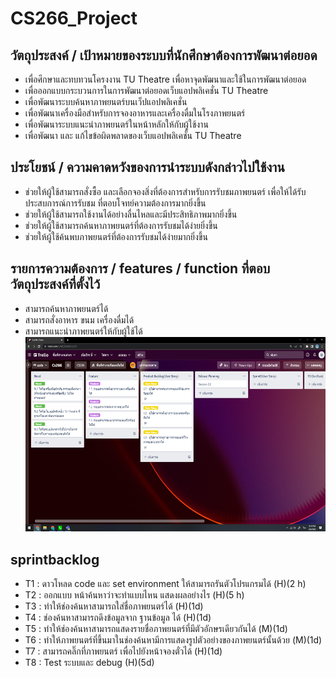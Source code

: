 # CS266_Project
## วัตถุประสงค์ / เป้าหมายของระบบที่นักศึกษาต้องการพัฒนาต่อยอด
-	เพื่อศึกษาและทบทวนโครงงาน TU Theatre เพื่อหาจุดพัฒนาและใช้ในการพัฒนาต่อยอด
-	เพื่อออกแบบกระบวนการในการพัฒนาต่อยอดเว็บแอปพลิเคชั่น TU Theatre
-	เพื่อพัฒนาระบบค้นหาภาพยนตร์บนเว็ปแอปพลิเคชั่น
-	เพื่อพัฒนาเครื่องมือสำหรับการจองอาหารและเครื่องดื่มในโรงภาพยนตร์
-	เพื่อพัฒนาระบบแนะนำภาพยนตร์ในหน้าหลักให้กับผู้ใช้งาน
-	เพื่อพัฒนา และ แก้ไขข้อผิดพลาดของเว็บแอปพลิเคชั่น TU Theatre
## ประโยชน์ / ความคาดหวังของการนำระบบดังกล่าวไปใช้งาน
-	ช่วยให้ผู้ใช้สามารถสั่งซื้อ และเลือกจองสิ่งที่ต้องการสำหรับการรับชมภาพยนตร์ เพื่อให้ได้รับประสบการณ์การรับชม ที่ตอบโจทย์ความต้องการมากยิ่งขึ้น
-	ช่วยให้ผู้ใช้สามารถใช้งานได้อย่างลื่นไหลและมีประสิทธิภาพมากยิ่งขึ้น
-	ช่วยให้ผู้ใช้สามารถค้นหาภาพยนตร์ที่ต้องการรับชมได้ง่ายยิ่งขึ้น
-	ช่วยให้ผู้ใช้ค้นพบภาพยนตร์ที่ต้องการรับชมได้ง่ายมากยิ่งขึ้น
## รายการความต้องการ / features / function ที่ตอบวัตถุประสงค์ที่ตั้งไว้
-	สามารถค้นหาภาพยนตร์ได้
-	สามารถสั่งอาหาร ขนม เครื่องดื่มได้
-	สามารถแนะนำภาพยนตร์ให้กับผู้ใช้ได้
![Product backlog](image_20251031011453.png)
## sprintbacklog
- T1 : ดาวโหลด code และ set environment ให้สามารถรันตัวโปรแกรมได้ (H)(2 h)
- T2 : ออกแบบ หน้าค้นหาว่าจะทำแบบไหน แสดงผลอย่างไร (H)(5 h)
- T3 : ทำให้ช่องค้นหาสามารถใส่ชื่อภาพยนตร์ได้ (H)(1d)
- T4 : ช่องค้นหาสามารถดึงข้อมูลจาก ฐานข้อมูล ได้ (H)(1d)
- T5 : ทำให้ช่องค้นหาสามารถแสดงรายชื่อภาพยนตร์ที่มีตัวอักษรเดียวกันได้ (M)(1d)
- T6 : ทำให้ภาพยนตร์ที่ขึ้นมาในช่องค้นหามีการแสดงรูปตัวอย่างของภาพยนตร์นั้นด้วย (M)(1d) 
- T7 : สามารถคลิ๊กที่ภาพยนตร์ เพื่อไปยังหน้าจองตั๋วได้ (H)(1d)
- T8 : Test ระบบและ debug (H)(5d)

